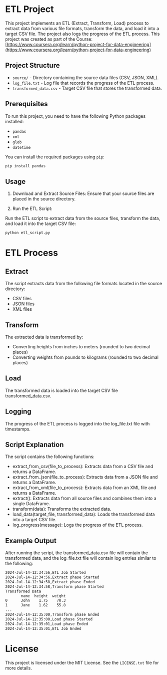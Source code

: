 # ETL Project

This project implements an ETL (Extract, Transform, Load) process to extract data from various file formats, transform the data, and load it into a target CSV file. The project also logs the progress of the ETL process. This project was created as part of the Course: [https://www.coursera.org/learn/python-project-for-data-engineering](https://www.coursera.org/learn/python-project-for-data-engineering)

## Project Structure

- `source/` - Directory containing the source data files (CSV, JSON, XML).
- `log_file.txt` - Log file that records the progress of the ETL process.
- `transformed_data.csv` - Target CSV file that stores the transformed data.

## Prerequisites

To run this project, you need to have the following Python packages installed:

- `pandas`
- `xml`
- `glob`
- `datetime`

You can install the required packages using `pip`:

```sh
pip install pandas
```
## Usage

1. Download and Extract Source Files:
Ensure that your source files are placed in the source directory.

2. Run the ETL Script:

Run the ETL script to extract data from the source files, transform the data, and load it into the target CSV file:
```sh
python etl_script.py
```

# ETL Process

## Extract
The script extracts data from the following file formats located in the source directory:

- CSV files
- JSON files
- XML files

## Transform
The extracted data is transformed by:

- Converting heights from inches to meters (rounded to two decimal places)
- Converting weights from pounds to kilograms (rounded to two decimal places)

## Load
The transformed data is loaded into the target CSV file transformed_data.csv.

## Logging
The progress of the ETL process is logged into the log_file.txt file with timestamps.

## Script Explanation
The script contains the following functions:

- extract_from_csv(file_to_process): Extracts data from a CSV file and returns a DataFrame.
- extract_from_json(file_to_process): Extracts data from a JSON file and returns a DataFrame.
- extract_from_xml(file_to_process): Extracts data from an XML file and returns a DataFrame.
- extract(): Extracts data from all source files and combines them into a single DataFrame.
- transform(data): Transforms the extracted data.
- load_data(target_file, transformed_data): Loads the transformed data into a target CSV file.
- log_progress(message): Logs the progress of the ETL process.

## Example Output
After running the script, the transformed_data.csv file will contain the transformed data, and the log_file.txt file will contain log entries similar to the following:
```sh
2024-Jul-14-12:34:56,ETL Job Started
2024-Jul-14-12:34:56,Extract phase Started
2024-Jul-14-12:34:58,Extract phase Ended
2024-Jul-14-12:34:58,Transform phase Started
Transformed Data
       name  height  weight
0      John    1.75    70.3
1      Jane    1.62    55.8
...
2024-Jul-14-12:35:00,Transform phase Ended
2024-Jul-14-12:35:00,Load phase Started
2024-Jul-14-12:35:01,Load phase Ended
2024-Jul-14-12:35:01,ETL Job Ended
```

# License
This project is licensed under the MIT License. See the `LICENSE.txt` file for more details.
